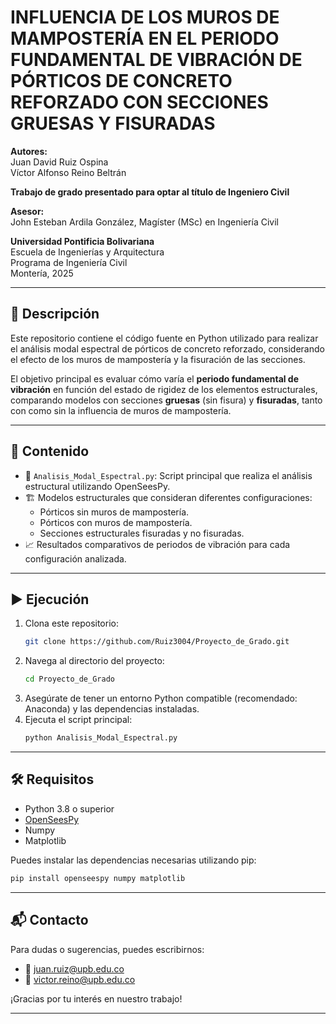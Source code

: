 # INFLUENCIA DE LOS MUROS DE MAMPOSTERÍA EN EL PERIODO FUNDAMENTAL DE VIBRACIÓN DE PÓRTICOS DE CONCRETO REFORZADO CON SECCIONES GRUESAS Y FISURADAS

**Autores:**  
Juan David Ruiz Ospina  
Víctor Alfonso Reino Beltrán  

**Trabajo de grado presentado para optar al título de Ingeniero Civil**  

**Asesor:**  
John Esteban Ardila González, Magíster (MSc) en Ingeniería Civil  

**Universidad Pontificia Bolivariana**  
Escuela de Ingenierías y Arquitectura  
Programa de Ingeniería Civil  
Montería, 2025  

---

## 📘 Descripción

Este repositorio contiene el código fuente en Python utilizado para realizar el análisis modal espectral de pórticos de concreto reforzado, considerando el efecto de los muros de mampostería y la fisuración de las secciones.

El objetivo principal es evaluar cómo varía el **periodo fundamental de vibración** en función del estado de rigidez de los elementos estructurales, comparando modelos con secciones **gruesas** (sin fisura) y **fisuradas**, tanto con como sin la influencia de muros de mampostería.

---

## 🧠 Contenido

- 📎 `Analisis_Modal_Espectral.py`: Script principal que realiza el análisis estructural utilizando OpenSeesPy.
- 🏗️ Modelos estructurales que consideran diferentes configuraciones:
  - Pórticos sin muros de mampostería.
  - Pórticos con muros de mampostería.
  - Secciones estructurales fisuradas y no fisuradas.
- 📈 Resultados comparativos de periodos de vibración para cada configuración analizada.

---

## ▶️ Ejecución

1. Clona este repositorio:
   ```bash
   git clone https://github.com/Ruiz3004/Proyecto_de_Grado.git
   ```
2. Navega al directorio del proyecto:
   ```bash
   cd Proyecto_de_Grado
   ```
3. Asegúrate de tener un entorno Python compatible (recomendado: Anaconda) y las dependencias instaladas.
4. Ejecuta el script principal:
   ```bash
   python Analisis_Modal_Espectral.py
   ```

---

## 🛠️ Requisitos

- Python 3.8 o superior
- [OpenSeesPy](https://openseespydoc.readthedocs.io/)
- Numpy
- Matplotlib

Puedes instalar las dependencias necesarias utilizando pip:
```bash
pip install openseespy numpy matplotlib
```

---

## 📬 Contacto

Para dudas o sugerencias, puedes escribirnos:

- 📧 juan.ruiz@upb.edu.co  
- 📧 victor.reino@upb.edu.co  

¡Gracias por tu interés en nuestro trabajo!

---
